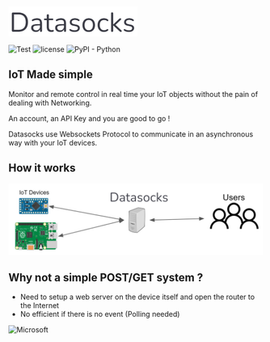 ![Datasocks](https://github.com/duranbe/datasocks/blob/main/img/logo.png?raw=true)

![Test](https://github.com/duranbe/datasocks/actions/workflows/django.yml/badge.svg)
![license](https://img.shields.io/badge/License-MIT-brightgreen.svg)
![PyPI - Python](https://img.shields.io/badge/python-%3E%3D3.7-blue)
## IoT Made simple 

Monitor and remote control in real time your IoT objects without the pain of dealing with Networking.

An account, an API Key and you are good to go !

Datasocks use Websockets Protocol to communicate in an asynchronous way with your IoT devices.


## How it works

![Schema](https://github.com/duranbe/datasocks/blob/main/img/schema.png?raw=true)

## Why not a simple POST/GET system ? 
- Need to setup a web server on the device itself and open the router to the Internet
- No efficient if there is no event (Polling needed)

![Microsoft](https://docs.microsoft.com/fr-fr/azure/application-gateway/media/application-gateway-websocket/websocket.png)
